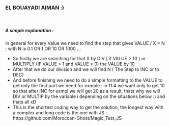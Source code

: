 <h3>EL BOUAYADI AIMAN :)</h3> <br>
<h5>A simple explanation : </h5>
<p>In general for every Value we need to find the step that gives VALUE / X = N ;
with N is 0.1 OR 1 OR 10 OR 1000 ...
</p>
<ul>
    <li>
        So firstly we are searching for that X by DIV ( if VALUE > 10 ) or MULTIPLY (IF VALUE < 1 and VALUE > 0) the VALUE by 10
    </li>
    <li>
        After that we do our division and we will find N ( The Step to INC or to DEC)
    </li>
    <li> And before finishing we need to do a simple formatting to the VALUE to get only the first part we need
for exmple : in 11.4 we want only to get 10 so that after INC for exmpl we will get 20 as a result, thats why we will DIV or MULTIP by the variable i depending on the situations below :) and thats all xD
    </li>
    <li>
        This is the shortest coding way to get the solution, the longest way with a complex and long code is the one with JS : https://github.com/Moroccan-Ghost/Magic_Test_JS
    </li>
</ul>